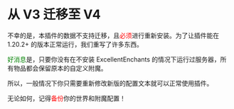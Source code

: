 # 从 V3 迁移至 V4

不幸的是，本插件的数据不支持迁移，且<font color="red">必须</font>进行重新安装。为了让插件能在 1.20.2+ 的版本正常运行，我们重写了许多东西。

<font color="green">好消息</font>是，只要你没有在不安装 ExcellentEnchants 的情况下运行过服务器，所有物品都会保留原本的自定义附魔。

所以，一般情况下你只需要重新修改新版的配置文本就可以正常使用插件。

无论如何，记得<font color="red">备份</font>你的世界和附魔配置！